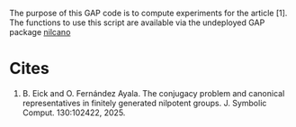 The purpose of this GAP code is to compute experiments for the article [1]. The functions to use this script are available via the undeployed GAP package [nilcano](osferay.github.io/software/nilcano)

# Cites

1. B. Eick and O. Fernández Ayala. The conjugacy problem and canonical representatives in finitely generated nilpotent groups. J. Symbolic Comput. 130:102422, 2025.
